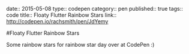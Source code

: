 date:: 2015-05-08
type:: codepen
category:: pen
published:: true
tags:: code
title:: Floaty Flutter Rainbow Stars
link:: http://codepen.io/rachsmith/pen/JdYemy

#Floaty Flutter Rainbow Stars

Some rainbow stars for rainbow star day over at CodePen :)